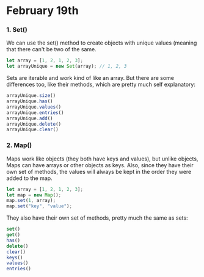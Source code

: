 # February 19th

### 1. Set()
We can use the set() method to create objects with unique values (meaning that there can't be two of the same.

```javascript
let array = [1, 2, 1, 2, 3];
let arrayUnique = new Set(array); // 1, 2, 3
```

Sets are iterable and work kind of like an array. But there are some differences too, like their methods, which are pretty much self explanatory:

```javascript
arrayUnique.size()
arrayUnique.has()
arrayUnique.values()
arrayUnique.entries()
arrayUnique.add()
arrayUnique.delete()
arrayUnique.clear()
```

### 2. Map()
Maps work like objects (they both have keys and values), but unlike objects, Maps can have arrays or other objects as keys. Also, since they have their own set of methods, the values will always be kept in the order they were added to the map.

```javascript
let array = [1, 2, 1, 2, 3];
let map = new Map();
map.set(1, array);
map.set("key", "value");
```

They also have their own set of methods, pretty much the same as sets:

```javascript
set()
get()
has()
delete()
clear()
keys()
values()
entries()
```
